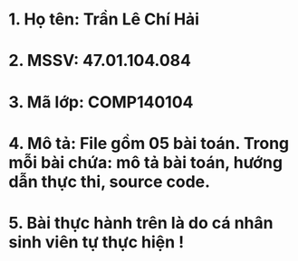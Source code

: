 # 1. Họ tên: Trần Lê Chí Hải
# 2. MSSV: 47.01.104.084
# 3. Mã lớp: COMP140104
# 4. Mô tả: File gồm 05 bài toán. Trong mỗi bài chứa: mô tả bài toán, hướng dẫn thực thi, source code.
# 5. Bài thực hành trên là do cá nhân sinh viên tự thực hiện !
